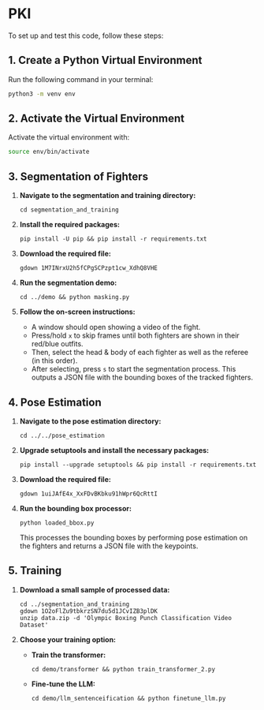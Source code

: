# PKI

To set up and test this code, follow these steps:

## 1. Create a Python Virtual Environment

Run the following command in your terminal:

```bash
python3 -m venv env
```

## 2. Activate the Virtual Environment

Activate the virtual environment with:

```bash
source env/bin/activate
```

## 3. Segmentation of Fighters

1. **Navigate to the segmentation and training directory:**

       cd segmentation_and_training

2. **Install the required packages:**

       pip install -U pip && pip install -r requirements.txt

3. **Download the required file:**

       gdown 1M7INrxU2h5fCPgSCPzpt1cw_XdhQ8VHE

4. **Run the segmentation demo:**

       cd ../demo && python masking.py

5. **Follow the on-screen instructions:**
   - A window should open showing a video of the fight.
   - Press/hold `x` to skip frames until both fighters are shown in their red/blue outfits.
   - Then, select the head & body of each fighter as well as the referee (in this order).
   - After selecting, press `s` to start the segmentation process. This outputs a JSON file with the bounding boxes of the tracked fighters.

## 4. Pose Estimation

1. **Navigate to the pose estimation directory:**

       cd ../../pose_estimation

2. **Upgrade setuptools and install the necessary packages:**

       pip install --upgrade setuptools && pip install -r requirements.txt

3. **Download the required file:**

       gdown 1uiJAfE4x_XxFDvBKbku91hWpr6QcRttI

4. **Run the bounding box processor:**

       python loaded_bbox.py

   This processes the bounding boxes by performing pose estimation on the fighters and returns a JSON file with the keypoints.

## 5. Training

1. **Download a small sample of processed data:**

       cd ../segmentation_and_training
       gdown 1O2oFlZu9tbkrzSN7du5d1JCvIZB3plDK
       unzip data.zip -d 'Olympic Boxing Punch Classification Video Dataset'

2. **Choose your training option:**

   - **Train the transformer:**

         cd demo/transformer && python train_transformer_2.py

   - **Fine-tune the LLM:**

         cd demo/llm_sentenceification && python finetune_llm.py
